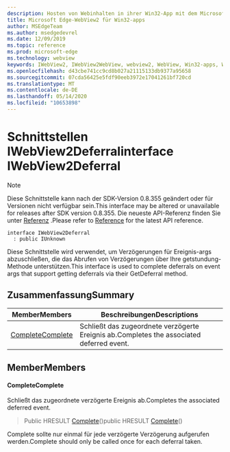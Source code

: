 ```yaml
---
description: Hosten von Webinhalten in ihrer Win32-App mit dem Microsoft Edge WebView2-Steuerelement
title: Microsoft Edge-WebView2 für Win32-apps
author: MSEdgeTeam
ms.author: msedgedevrel
ms.date: 12/09/2019
ms.topic: reference
ms.prod: microsoft-edge
ms.technology: webview
keywords: IWebView2, IWebView2WebView, webview2, WebView, Win32-apps, Win32, Edge
ms.openlocfilehash: d43cbe741cc9cd8b027a21115133db9377a95658
ms.sourcegitcommit: 07cda56425e5fdf90eeb3972e17041261bf720cd
ms.translationtype: MT
ms.contentlocale: de-DE
ms.lasthandoff: 05/14/2020
ms.locfileid: "10653898"
---
```

# <span data-ttu-id="b84b4-104">Schnittstellen IWebView2Deferral</span><span class="sxs-lookup"><span data-stu-id="b84b4-104">interface IWebView2Deferral</span></span> 

> [!NOTE]
> <span data-ttu-id="b84b4-105">Diese Schnittstelle kann nach der SDK-Version 0.8.355 geändert oder für Versionen nicht verfügbar sein.</span><span class="sxs-lookup"><span data-stu-id="b84b4-105">This interface may be altered or unavailable for releases after SDK version 0.8.355.</span></span> <span data-ttu-id="b84b4-106">Die neueste API-Referenz finden Sie unter [Referenz](../../../webview2-api-reference.md) .</span><span class="sxs-lookup"><span data-stu-id="b84b4-106">Please refer to [Reference](../../../webview2-api-reference.md) for the latest API reference.</span></span>

```
interface IWebView2Deferral
  : public IUnknown
```

<span data-ttu-id="b84b4-107">Diese Schnittstelle wird verwendet, um Verzögerungen für Ereignis-args abzuschließen, die das Abrufen von Verzögerungen über Ihre getstundung-Methode unterstützen.</span><span class="sxs-lookup"><span data-stu-id="b84b4-107">This interface is used to complete deferrals on event args that support getting deferrals via their GetDeferral method.</span></span>

## <span data-ttu-id="b84b4-108">Zusammenfassung</span><span class="sxs-lookup"><span data-stu-id="b84b4-108">Summary</span></span>

 <span data-ttu-id="b84b4-109">Member</span><span class="sxs-lookup"><span data-stu-id="b84b4-109">Members</span></span>                        | <span data-ttu-id="b84b4-110">Beschreibungen</span><span class="sxs-lookup"><span data-stu-id="b84b4-110">Descriptions</span></span>
--------------------------------|---------------------------------------------
[<span data-ttu-id="b84b4-111">Complete</span><span class="sxs-lookup"><span data-stu-id="b84b4-111">Complete</span></span>](#complete) | <span data-ttu-id="b84b4-112">Schließt das zugeordnete verzögerte Ereignis ab.</span><span class="sxs-lookup"><span data-stu-id="b84b4-112">Completes the associated deferred event.</span></span>

## <span data-ttu-id="b84b4-113">Member</span><span class="sxs-lookup"><span data-stu-id="b84b4-113">Members</span></span>

#### <span data-ttu-id="b84b4-114">Complete</span><span class="sxs-lookup"><span data-stu-id="b84b4-114">Complete</span></span> 

<span data-ttu-id="b84b4-115">Schließt das zugeordnete verzögerte Ereignis ab.</span><span class="sxs-lookup"><span data-stu-id="b84b4-115">Completes the associated deferred event.</span></span>

> <span data-ttu-id="b84b4-116">Public HRESULT [Complete](#complete)()</span><span class="sxs-lookup"><span data-stu-id="b84b4-116">public HRESULT [Complete](#complete)()</span></span>

<span data-ttu-id="b84b4-117">Complete sollte nur einmal für jede verzögerte Verzögerung aufgerufen werden.</span><span class="sxs-lookup"><span data-stu-id="b84b4-117">Complete should only be called once for each deferral taken.</span></span>

